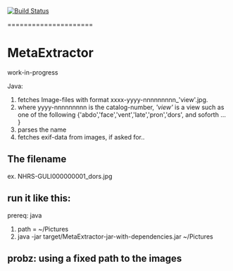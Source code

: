 [![Build Status](https://api.travis-ci.org/Inkimar/GoogleMetaExtractor-J.svg?branch=master)](https://travis-ci.org/Inkimar/GoogleMetaExtractor-J)

=====================
# MetaExtractor
work-in-progress <p>

Java:

1. fetches Image-files with format xxxx-yyyy-nnnnnnnnn_'view'.jpg.
2. where yyyy-nnnnnnnnn is the catalog-number, _'view'_ is a view such as one of the following {'abdo','face','vent','late','pron','dors', and soforth ... }
3. parses the name
4. fetches exif-data from images, if asked for..

## The filename
ex. NHRS-GULI000000001_dors.jpg


## run it like this:
prereq: 
java 

1. path = ~/Pictures
2. java -jar target/MetaExtractor-jar-with-dependencies.jar ~/Pictures



## probz: using a fixed path to the images
